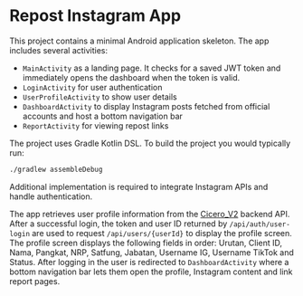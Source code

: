 # Repost Instagram App

This project contains a minimal Android application skeleton. The app includes several activities:

- `MainActivity` as a landing page. It checks for a saved JWT token and
  immediately opens the dashboard when the token is valid.
- `LoginActivity` for user authentication
- `UserProfileActivity` to show user details
- `DashboardActivity` to display Instagram posts fetched from official accounts
  and host a bottom navigation bar
- `ReportActivity` for viewing repost links

The project uses Gradle Kotlin DSL. To build the project you would typically run:

```bash
./gradlew assembleDebug
```

Additional implementation is required to integrate Instagram APIs and handle authentication.

The app retrieves user profile information from the [Cicero_V2](https://github.com/cicero78M/Cicero_V2) backend API.
After a successful login, the token and user ID returned by `/api/auth/user-login`
are used to request `/api/users/{userId}` to display the profile screen.
The profile screen displays the following fields in order: Urutan, Client ID, Nama, Pangkat, NRP, Satfung, Jabatan, Username IG, Username TikTok and Status.
After logging in the user is redirected to `DashboardActivity` where a bottom navigation bar lets them open the profile, Instagram content and link report pages.

